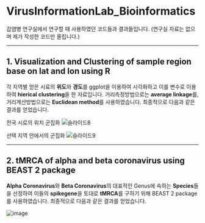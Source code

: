 VirusInformationLab_Bioinformatics
====================================

감염병 연구실에서 연구할 때 사용하였던 코드들과 결과들입니다. (연구실 자료는 없으며 제가 작성한 코드만 올립니다.)

---------------------------------------------------------

 ## 1. Visualization and Clustering of sample region base on lat and lon using R

각 지역별 얻은 시료의 **위도**와 **경도**를 ggplot을 이용하여 시각화하고 이를 변수로 이용하여 **hierical clustering**을 한 자료입니다. 거리측정방법으로는 **average linkage**를, 거리계산방법으로는 **Euclidean method**를 사용하였습니다. 최종적으로 다음과 같은 결과를 얻었습니다.

전국 시료의 위치 군집화
![슬라이드8](https://user-images.githubusercontent.com/70703320/102921975-a3631c80-44d0-11eb-95a4-ed3e3b25301d.PNG)

선택 지역 안에서의 군집화
![슬라이드9](https://user-images.githubusercontent.com/70703320/102922099-d3122480-44d0-11eb-8032-0f5da67c7832.PNG)


-----------------------------------------------------

 ## 2. tMRCA of alpha and beta coronavirus using BEAST 2 package

**Alpha Coronavirus**와 **Beta Coronavirus**의 대표적인 Genus에 속하는 **Species**들을 선정하여 이들의 **spikegene**을 토대로 **tMRCA**를 구하기 위해 BEAST 2 package를 사용하였습니다. 최종적으로 다음과 같은 결과를 얻었습니다.

![image](https://user-images.githubusercontent.com/70703320/102921416-b1fd0400-44cf-11eb-8a10-b639b7b13ee3.png)

 
